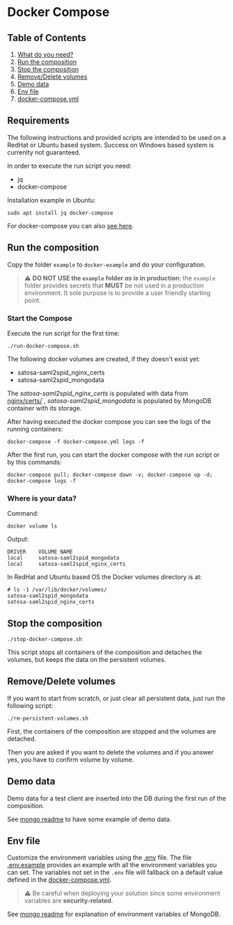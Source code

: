 # Docker Compose

## Table of Contents

1. [What do you need?](#what-do-you-need?)
2. [Run the composition](#run-the-composition)
3. [Stop the composition](#stop-the-composition)
4. [Remove/Delete volumes](#remove/delete-volumes)
5. [Demo data](#demo-data)
6. [Env file](#env-file)
7. [docker-compose.yml](#docker-compose.yml)

## Requirements

The following instructions and provided scripts are intended to be used on a RedHat or Ubuntu based system. Success on Windows based system is currenlty not guaranteed.

In order to execute the run script you need:

* jq
* docker-compose

Installation example in Ubuntu:

```
sudo apt install jq docker-compose
```

For docker-compose you can also [see here](https://docs.docker.com/compose/install/other/).

## Run the composition

Copy the folder `example` to `docker-example` and do your configuration.

> :warning: **DO NOT USE the `example` folder _as is_ in production**: the `example` folder provides secrets that **MUST** be not used in a production environment. It sole purpose is to provide a user friendly starting point.

### Start the Compose

Execute the run script for the first time:

```
./run-docker-compose.sh
```

The following docker volumes are created, if they doesn't exist yet:

* satosa-saml2spid_nginx_certs
* satosa-saml2spid_mongodata 

The *satosa-saml2spid_nginx_certs* is populated with data from [nginx/certs/](nginx/certs)`,
*satosa-saml2spid_mongodata* is populated by MongoDB container with its storage.

After having executed the docker compose you can see the logs of the running containers:
```
docker-compose -f docker-compose.yml logs -f
```

After the first run, you can start the docker compose with the run script or by this commands:

```
docker-compose pull; docker-compose down -v; docker-compose up -d; docker-compose logs -f
```
### Where is your data?

Command:

```
docker volume ls
```

Output:

```
DRIVER    VOLUME NAME
local     satosa-saml2spid_mongodata
local     satosa-saml2spid_nginx_certs
```

In RedHat and Ubuntu based OS the Docker volumes directory is at:

```
# ls -1 /var/lib/docker/volumes/
satosa-saml2spid_mongodata
satosa-saml2spid_nginx_certs
```

## Stop the composition

```
./stop-docker-compose.sh
```

This script stops all containers of the composition and detaches the volumes, but keeps the data on the persistent volumes.

## Remove/Delete volumes

If you want to start from scratch, or just clear all persistent data, just run the following script:

```
./rm-persistent-volumes.sh
```

First, the containers of the composition are stopped and the volumes are detached.

Then you are asked if you want to delete the volumes and if you answer yes, you have to confirm volume by volume.

## Demo data

Demo data for a test client are inserted into the DB during the first run of the composition.

See [mongo readme](../README.mongo.md) to have some example of demo data.

## Env file

Customize the environment variables using the [.env](.env) file.
The file [.env.example](.env.example) provides an example with all the environment variables you can set.
The variables not set in the `.env` file will fallback on a default value defined in the [docker-compose.yml](docker-compose.yml).

> :warning: Be careful when deploying your solution since some environment variables are **security-related**.

See [mongo readme](../README.mongo.md) for explanation of environment variables of MongoDB.
